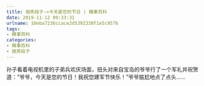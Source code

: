 ```yaml
---
title: 搞笑段子->今天是您的节日 | 糗事百科
date: 2019-11-12 09:33:31
urlname: 10eba7236ccace2d5392330f1e5c9576
tags: 
- 糗事百科
categories:
- 糗事百科
- 搞笑段子
---
```

孙子看着电视机里的子弟兵欢庆场面，扭头对来自宝岛的爷爷行了一个军礼并祝贺道：“爷爷，今天是您的节日！我祝您建军节快乐！”爷爷尴尬地点了点头……


